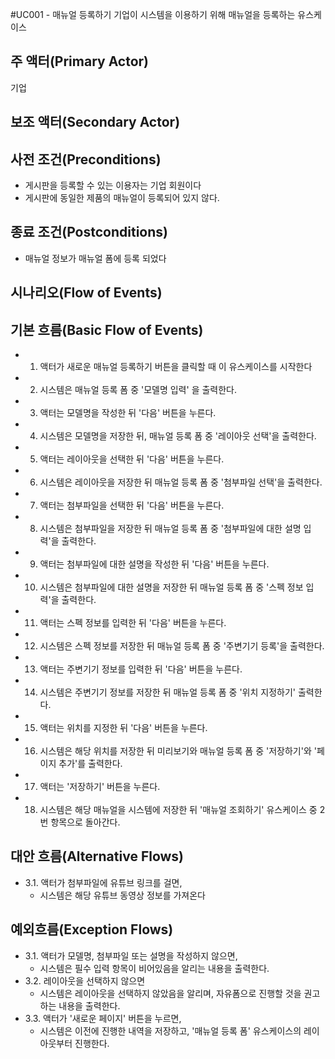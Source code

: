 #UC001 - 매뉴얼 등록하기
기업이 시스템을 이용하기 위해 매뉴얼을 등록하는 유스케이스

## 주 액터(Primary Actor)
기업

## 보조 액터(Secondary Actor)

## 사전 조건(Preconditions)
- 게시판을 등록할 수 있는 이용자는 기업 회원이다
- 게시판에 동일한 제품의 매뉴얼이 등록되어 있지 않다.

## 종료 조건(Postconditions)
- 매뉴얼 정보가 매뉴얼 폼에 등록 되었다

## 시나리오(Flow of Events)

## 기본 흐름(Basic Flow of Events)
- 1. 액터가 새로운 매뉴얼 등록하기 버튼을 클릭할 때 이 유스케이스를 시작한다
- 2. 시스템은 매뉴얼 등록 폼 중 '모델명 입력' 을 출력한다.
- 3. 액터는 모델명을 작성한 뒤 '다음' 버튼을 누른다.
- 4. 시스템은 모델명을 저장한 뒤, 매뉴얼 등록 폼 중 '레이아웃 선택'을 출력한다.
- 5. 액터는 레이아웃을 선택한 뒤 '다음' 버튼을 누른다.
- 6. 시스템은 레이아웃을 저장한 뒤 매뉴얼 등록 폼 중 '첨부파일 선택'을 출력한다.
- 7. 액터는 첨부파일을 선택한 뒤 '다음' 버튼을 누른다.
- 8. 시스템은 첨부파일을 저장한 뒤 매뉴얼 등록 폼 중 '첨부파일에 대한 설명 입력'을 출력한다.
- 9. 액터는 첨부파일에 대한 설명을 작성한 뒤 '다음' 버튼을 누른다.
- 10. 시스템은 첨부파일에 대한 설명을 저장한 뒤 매뉴얼 등록 폼 중 '스펙 정보 입력'을 출력한다.
- 11. 액터는 스펙 정보를 입력한 뒤 '다음' 버튼을 누른다.
- 12. 시스템은 스펙 정보를 저장한 뒤 매뉴얼 등록 폼 중 '주변기기 등록'을 출력한다.
- 13. 액터는 주변기기 정보를 입력한 뒤 '다음' 버튼을 누른다.
- 14. 시스템은 주변기기 정보를 저장한 뒤 매뉴얼 등록 폼 중 '위치 지정하기' 출력한다.
- 15. 액터는 위치를 지정한 뒤 '다음' 버튼을 누른다.
- 16. 시스템은 해당 위치를 저장한 뒤 미리보기와 매뉴얼 등록 폼 중 '저장하기'와 '페이지 추가'를 출력한다.
- 17. 액터는 '저장하기' 버튼을 누른다.
- 18. 시스템은 해당 매뉴얼을 시스템에 저장한 뒤 '매뉴얼 조회하기' 유스케이스 중 2번 항목으로 돌아간다. 

## 대안 흐름(Alternative Flows)
- 3.1. 액터가 첨부파일에 유튜브 링크를 걸면,
    - 시스템은 해당 유튜브 동영상 정보를 가져온다

## 예외흐름(Exception Flows)
- 3.1. 액터가 모델명, 첨부파일 또는 설명을 작성하지 않으면, 
    - 시스템은 필수 입력 항목이 비어있음을 알리는 내용을 출력한다.
- 3.2. 레이아웃을 선택하지 않으면
    - 시스템은 레이아웃을 선택하지 않았음을 알리며, 자유폼으로 진행할 것을 권고하는 내용을 출력한다.
- 3.3. 액터가 '새로운 페이지' 버튼을 누르면,
    - 시스템은 이전에 진행한 내역을 저장하고, '매뉴얼 등록 폼' 유스케이스의 레이아웃부터 진행한다.
